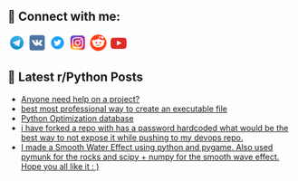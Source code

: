 ## 🔎 Connect with me:
[<img src="https://github.com/bullbesh/bullbesh/blob/main/images/Telegram.png" width="32" height="32" />](https://t.me/bullbesh)
[<img src="https://github.com/bullbesh/bullbesh/blob/main/images/VK.png" width="32" height="32" />](https://vk.com/bullbesh)
[<img src="https://github.com/bullbesh/bullbesh/blob/main/images/Twitter.png" width="32" height="32" />](https://twitter.com/bullbesh1)
[<img src="https://github.com/bullbesh/bullbesh/blob/main/images/Instagram.png" width="32" height="32" />](https://www.instagram.com/bullbesh)
[<img src="https://github.com/bullbesh/bullbesh/blob/main/images/Reddit.png" width="32" height="32" />](https://www.reddit.com/user/bullbesh)
[<img src="https://github.com/bullbesh/bullbesh/blob/main/images/YouTube.png" width="32" height="32" />](https://www.youtube.com/channel/UCtfjRs6uzgq5mfm8S06WTcg)

## 📕 Latest r/Python Posts
<!-- BLOG-POST-LIST:START -->
- [Anyone need help on a project?](https://www.reddit.com/r/Python/comments/xfoebq/anyone_need_help_on_a_project/)
- [best most professional way to create an executable file](https://www.reddit.com/r/Python/comments/xfn8fj/best_most_professional_way_to_create_an/)
- [Python Optimization database](https://www.reddit.com/r/Python/comments/xflwdc/python_optimization_database/)
- [i have forked a repo with has a password hardcoded what would be the best way to not expose it while pushing to my devops repo.](https://www.reddit.com/r/Python/comments/xflk60/i_have_forked_a_repo_with_has_a_password/)
- [I made a Smooth Water Effect using python and pygame. Also used pymunk for the rocks and scipy + numpy for the smooth wave effect. Hope you all like it : &rpar;](https://www.reddit.com/r/Python/comments/xflh57/i_made_a_smooth_water_effect_using_python_and/)
<!-- BLOG-POST-LIST:END -->
